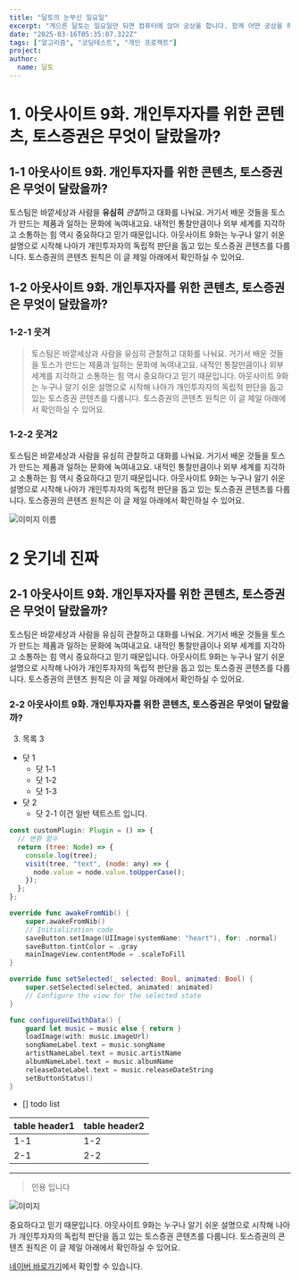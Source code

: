 ```yaml
---
title: "달토의 눈부신 일요일"
excerpt: "게으른 달토는 일요일만 되면 컴퓨터에 앉아 궁상을 합니다. 함께 어떤 궁상을 하는지 살펴볼까요?"
date: "2025-03-16T05:35:07.322Z"
tags: ["알고리즘", "코딩테스트", "개인 프로젝트"]
project:
author:
  name: 달토
---
```


# 1. 아웃사이트 9화. 개인투자자를 위한 콘텐츠, 토스증권은 무엇이 달랐을까?

## 1-1 아웃사이트 9화. 개인투자자를 위한 콘텐츠, 토스증권은 무엇이 달랐을까?

토스팀은 바깥세상과 사람을 **유심히** *관찰*하고 대화를 나눠요. 거기서 배운 것들을 토스가 만드는 제품과 일하는 문화에 녹여내고요. 내적인 통찰만큼이나 외부 세계를 지각하고 소통하는 힘 역시 중요하다고 믿기 때문입니다. 아웃사이트 9화는 누구나 알기 쉬운 설명으로 시작해 나아가 개인투자자의 독립적 판단을 돕고 있는 토스증권 콘텐츠를 다룹니다. 토스증권의 콘텐츠 원칙은 이 글 제일 아래에서 확인하실 수 있어요.

## 1-2 아웃사이트 9화. 개인투자자를 위한 콘텐츠, 토스증권은 무엇이 달랐을까?

### 1-2-1 웃겨

> 토스팀은 바깥세상과 사람을 유심히 관찰하고 대화를 나눠요. 거기서 배운 것들을 토스가 만드는 제품과 일하는 문화에 녹여내고요. 내적인 통찰만큼이나 외부 세계를 지각하고 소통하는 힘 역시 중요하다고 믿기 때문입니다. 아웃사이트 9화는 누구나 알기 쉬운 설명으로 시작해 나아가 개인투자자의 독립적 판단을 돕고 있는 토스증권 콘텐츠를 다룹니다. 토스증권의 콘텐츠 원칙은 이 글 제일 아래에서 확인하실 수 있어요.

### 1-2-2 웃겨2

토스팀은 바깥세상과 사람을 유심히 관찰하고 대화를 나눠요. 거기서 배운 것들을 토스가 만드는 제품과 일하는 문화에 녹여내고요. 내적인 통찰만큼이나 외부 세계를 지각하고 소통하는 힘 역시 중요하다고 믿기 때문입니다. 아웃사이트 9화는 누구나 알기 쉬운 설명으로 시작해 나아가 개인투자자의 독립적 판단을 돕고 있는 토스증권 콘텐츠를 다룹니다. 토스증권의 콘텐츠 원칙은 이 글 제일 아래에서 확인하실 수 있어요.

![이미지 이름](https://static.toss.im/ipd-tcs/toss_core/live/c9e62403-728e-4e20-93ff-275d8e8bdcdd/inner-outsight-0312-3.png)

# 2 웃기네 진짜

## 2-1 아웃사이트 9화. 개인투자자를 위한 콘텐츠, 토스증권은 무엇이 달랐을까?

토스팀은 바깥세상과 사람을 유심히 관찰하고 대화를 나눠요. 거기서 배운 것들을 토스가 만드는 제품과 일하는 문화에 녹여내고요. 내적인 통찰만큼이나 외부 세계를 지각하고 소통하는 힘 역시 중요하다고 믿기 때문입니다. 아웃사이트 9화는 누구나 알기 쉬운 설명으로 시작해 나아가 개인투자자의 독립적 판단을 돕고 있는 토스증권 콘텐츠를 다룹니다. 토스증권의 콘텐츠 원칙은 이 글 제일 아래에서 확인하실 수 있어요.

### 2-2 아웃사이트 9화. 개인투자자를 위한 콘텐츠, 토스증권은 무엇이 달랐을까?

3. 목록 3

- 닷 1
  - 닷 1-1
  - 닷 1-2
  - 닷 1-3
- 닷 2
  - 닷 2-1
    이건 일반 텍트스트 입니다.

```jsx
const customPlugin: Plugin = () => {
  // 변환 함수
  return (tree: Node) => {
    console.log(tree);
    visit(tree, "text", (node: any) => {
      node.value = node.value.toUpperCase();
    });
  };
};
```

```swift
override func awakeFromNib() {
    super.awakeFromNib()
    // Initialization code
    saveButton.setImage(UIImage(systemName: "heart"), for: .normal)
    saveButton.tintColor = .gray
    mainImageView.contentMode = .scaleToFill
}

override func setSelected(_ selected: Bool, animated: Bool) {
    super.setSelected(selected, animated: animated)
    // Configure the view for the selected state
}

func configureUIwithData() {
    guard let music = music else { return }
    loadImage(with: music.imageUrl)
    songNameLabel.text = music.songName
    artistNameLabel.text = music.artistName
    albumNameLabel.text = music.albumName
    releaseDateLabel.text = music.releaseDateString
    setButtonStatus()
}
```

- [] todo list

| table header1 | table header2 |
| ------------- | ------------- |
| 1-1           | 1-2           |
| 2-1           | 2-2           |

---

> 인용 입니다

![이미지](/dalssiLogo.png)

<aside color="red">
중요하다고 믿기 때문입니다. 아웃사이트 9화는 누구나 알기 쉬운 설명으로 시작해 나아가 개인투자자의 독립적 판단을 돕고 있는 토스증권 콘텐츠를 다룹니다. 토스증권의 콘텐츠 원칙은 이 글 제일 아래에서 확인하실 수 있어요.
</aside>

[네이버 바로가기](http://www.naver.com/)에서 확인할 수 있습니다.
